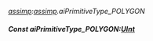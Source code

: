 _[assimp](../../modules/assimp/assimp-module.md):[assimp](../../modules/assimp/assimp-module.md).aiPrimitiveType\_POLYGON_
##### Const aiPrimitiveType\_POLYGON:[UInt](../../modules/wonkey/wonkey-types-uint.md)
